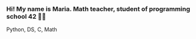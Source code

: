 ### Hi! My name is Maria. Math teacher, student of programming school 42  👩‍🏫

Python,  DS, С, Math

<!-- <a href="https://github.com/andydardgallard/seismic_fitness_visualisation" target="_blank"><img src="https://img.icons8.com/color/48/000000/c-programming.png" alt="C"></a>
<a href="https://github.com/andydardgallard/21_School_CPP_Piscine" target="_blank"><img src="https://img.icons8.com/color/48/000000/c-plus-plus-logo.png" alt="CPP"></a>
<a href="https://github.com/andydardgallard/Crypto_Bitmex_Trading_Bot" target="_blank"><img src="https://img.icons8.com/color/python" alt="PYTHON"/></a>
<img src="https://img.icons8.com/plasticine/48/000000/bash.png" alt="BASH"/>  -->
 
<!--
[![Top Langs](https://github-readme-stats.vercel.app/api/top-langs/?username=MariaKorshunova&langs_count=10&layout=compact)](https://github.com/MariaKorshunova/github-readme-stats)



[![jmabel's 42 stats](https://badge42.vercel.app/api/v2/cl8n4u26d00490hl3v3hx7uap/stats?cursusId=21&coalitionId=92)](https://github.com/JaeSeoKim/badge42)


**MariaKorshunova/MariaKorshunova** is a ✨ _special_ ✨ repository because its `README.md` (this file) appears on your GitHub profile.

Here are some ideas to get you started:

- 🔭 I’m currently working on ...
- 🌱 I’m currently learning ...
- 👯 I’m looking to collaborate on ...
- 🤔 I’m looking for help with ...
- 💬 Ask me about ...
- 📫 How to reach me: ...
- 😄 Pronouns: ...
- ⚡ Fun fact: ...
-->
